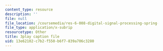 ```yaml
---
content_type: resource
description: ''
file: null
file_location: /coursemedia/res-6-008-digital-signal-processing-spring-2011/13e62102c7b2f550b6f7839a706c3280_AsSsGjaBbas.srt
file_type: application/x-subrip
resourcetype: Other
title: 3play caption file
uid: 13e62102-c7b2-f550-b6f7-839a706c3280
---
```


